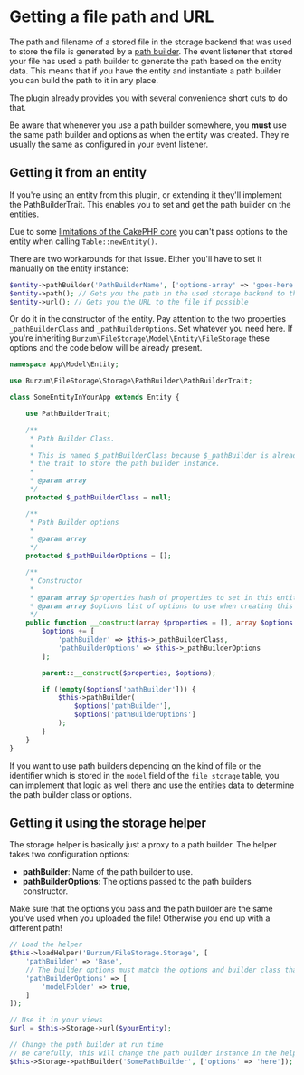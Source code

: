 # Getting a file path and URL

The path and filename of a stored file in the storage backend that was used to store the file is generated by a [path builder](Path-Builders.md). The event listener that stored your file has used a path builder to generate the path based on the entity data. This means that if you have the entity and instantiate a path builder you can build the path to it in any place.

The plugin already provides you with several convenience short cuts to do that.

Be aware that whenever you use a path builder somewhere, you **must** use the same path builder and options as when the entity was created. They're usually the same as configured in your event listener.

## Getting it from an entity

If you're using an entity from this plugin, or extending it they'll implement the PathBuilderTrait. This enables you to set and get the path builder on the entities.

Due to some [limitations of the CakePHP core](http://api.cakephp.org/3.1/source-class-Cake.ORM.Table.html#1965) you can't pass options to the entity when calling `Table::newEntity()`.

There are two workarounds for that issue. Either you'll have to set it manually on the entity instance:

```php
$entity->pathBuilder('PathBuilderName', ['options-array' => 'goes-here']);
$entity->path(); // Gets you the path in the used storage backend to the file
$entity->url(); // Gets you the URL to the file if possible
```

Or do it in the constructor of the entity. Pay attention to the two properties `_pathBuilderClass` and `_pathBuilderOptions`. Set whatever you need here. If you're inheriting `Burzum\FileStorage\Model\Entity\FileStorage` these options and the code below will be already present.

```php
namespace App\Model\Entity;

use Burzum\FileStorage\Storage\PathBuilder\PathBuilderTrait;

class SomeEntityInYourApp extends Entity {

	use PathBuilderTrait;

	/**
	 * Path Builder Class.
	 *
	 * This is named $_pathBuilderClass because $_pathBuilder is already used by
	 * the trait to store the path builder instance.
	 *
	 * @param array
	 */
	protected $_pathBuilderClass = null;

	/**
	 * Path Builder options
	 *
	 * @param array
	 */
	protected $_pathBuilderOptions = [];

	/**
	 * Constructor
	 *
	 * @param array $properties hash of properties to set in this entity
	 * @param array $options list of options to use when creating this entity
	 */
	public function __construct(array $properties = [], array $options = []) {
		$options += [
			'pathBuilder' => $this->_pathBuilderClass,
			'pathBuilderOptions' => $this->_pathBuilderOptions
		];

		parent::__construct($properties, $options);

		if (!empty($options['pathBuilder'])) {
			$this->pathBuilder(
				$options['pathBuilder'],
				$options['pathBuilderOptions']
			);
		}
	}
}
```

If you want to use path builders depending on the kind of file or the identifier which is stored in the `model` field of the `file_storage` table, you can implement that logic as well there and use the entities data to determine the path builder class or options.

## Getting it using the storage helper

The storage helper is basically just a proxy to a path builder. The helper takes two configuration options:

 * **pathBuilder**: Name of the path builder to use.
 * **pathBuilderOptions**: The options passed to the path builders constructor.

Make sure that the options you pass and the path builder are the same you've used when you uploaded the file! Otherwise you end up with a different path!

```php
// Load the helper
$this->loadHelper('Burzum/FileStorage.Storage', [
	'pathBuilder' => 'Base',
	// The builder options must match the options and builder class that were used to store the file!
	'pathBuilderOptions' => [
		'modelFolder' => true,
	]
]);

// Use it in your views
$url = $this->Storage->url($yourEntity);

// Change the path builder at run time
// Be carefully, this will change the path builder instance in the helper!
$this->Storage->pathBuilder('SomePathBuilder', ['options' => 'here']);
```
